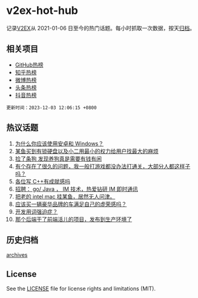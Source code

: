 # v2ex-hot-hub

 记录[V2EX](https://www.v2ex.com/)从 2021-01-06 日至今的热门话题。每小时抓取一次数据，按天[归档](archives)。
 
 ## 相关项目

- [GitHub热榜](https://github.com/it985/github-hot-hub)
- [知乎热榜](https://github.com/it985/zhihu-hot-hub)
- [微博热榜](https://github.com/it985/weibo-hot-hub)
- [头条热榜](https://github.com/it985/toutiao-hot-hub)
- [抖音热榜](https://github.com/it985/douyin-hot-hub)


 `更新时间：2023-12-03 12:06:15 +0800`

## 热议话题

1. [为什么你应该使用安卓和 Windows？](https://www.v2ex.com/t/997060)
1. [某鱼买到有锁硬盘以及小二用最小的权力给用户找最大的麻烦](https://www.v2ex.com/t/997141)
1. [捡了条狗 发现养狗真是需要有钱有闲](https://www.v2ex.com/t/997075)
1. [有个存在了很久的问题，我一般打游戏都没办法打通关，大部分人都这样子吗？](https://www.v2ex.com/t/997107)
1. [各位写 C++有成就感吗](https://www.v2ex.com/t/997106)
1. [招聘： go/ Java ， IM 技术，热爱钻研 IM 即时通讯](https://www.v2ex.com/t/997154)
1. [把老的 intel mac 挂某鱼，居然无人问津。](https://www.v2ex.com/t/997171)
1. [应该买一辆豪华品牌的车满足自己的虚荣感吗？](https://www.v2ex.com/t/997187)
1. [开发用词强迫症？](https://www.v2ex.com/t/997057)
1. [那个后端干了前端活儿的项目，发布到生产环境了](https://www.v2ex.com/t/997058)

## 历史归档

[archives](archives)

## License

See the [LICENSE](LICENSE) file for license rights and limitations (MIT).

